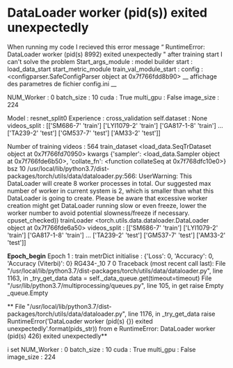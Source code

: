 
# DataLoader worker (pid(s)) exited unexpectedly

When running my code I recieved this error message “ RuntimeError: DataLoader worker (pid(s) 8992) exited unexpectedly " after training start
I can't solve the problem
Start_args_module  :
model builder start :
load_data_start
start_metric_module
train_val_module_start : 
config :  <configparser.SafeConfigParser object at 0x7f766fdd8b90>
__ affichage des parametres de fichier config.ini __
                                               
NUM_Worker :  0
batch_size :  10
cuda :  True
multi_gpu :  False
image_size :  224
                                               
Model : resnet_split0 Experience : cross_validation
self.dataset :  None
videos_split :  [['SM686-7' 'train']
 ['LYI1079-2' 'train']
 ['GA817-1-8' 'train']
 ...
 ['TA239-2' 'test']
 ['GM537-7' 'test']
 ['AM33-2' 'test']]

Number of training videos : 564
train_dataset <load_data.SeqTrDataset object at 0x7f766fd70950>
kwargs {'sampler': <load_data.Sampler object at 0x7f766fde6b50>, 'collate_fn': <function collateSeq at 0x7f768dfc10e0>}
bsz 10
/usr/local/lib/python3.7/dist-packages/torch/utils/data/dataloader.py:566: UserWarning: This DataLoader will create 8 worker processes in total. Our suggested max number of worker in current system is 2, which is smaller than what this DataLoader is going to create. Please be aware that excessive worker creation might get DataLoader running slow or even freeze, lower the worker number to avoid potential slowness/freeze if necessary.
  cpuset_checked))
trainLoader <torch.utils.data.dataloader.DataLoader object at 0x7f766fde6a50>
videos_split :  [['SM686-7' 'train']
 ['LYI1079-2' 'train']
 ['GA817-1-8' 'train']
 ...
 ['TA239-2' 'test']
 ['GM537-7' 'test']
 ['AM33-2' 'test']]

____Epoch_begin____
Epoch 1  : train
metrDict initialise  : {'Loss': 0, 'Accuracy': 0, 'Accuracy (Viterbi)': 0}
RG434-_10 7 0
Traceback (most recent call last):
  File "/usr/local/lib/python3.7/dist-packages/torch/utils/data/dataloader.py", line 1163, in _try_get_data
    data = self._data_queue.get(timeout=timeout)
  File "/usr/lib/python3.7/multiprocessing/queues.py", line 105, in get
    raise Empty
_queue.Empty


 ** File "/usr/local/lib/python3.7/dist-packages/torch/utils/data/dataloader.py", line 1176, in _try_get_data
    raise RuntimeError('DataLoader worker (pid(s) {}) exited unexpectedly'.format(pids_str)) from e
RuntimeError: DataLoader worker (pid(s) 426) exited unexpectedly**

i set
NUM_Worker :  0
batch_size :  10
cuda :  True
multi_gpu :  False
image_size :  224

        
